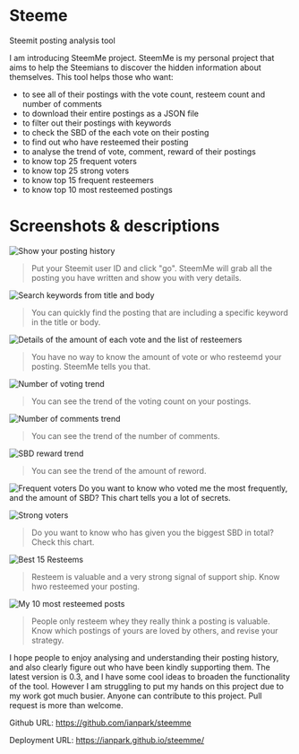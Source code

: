 # Steeme
Steemit posting analysis tool

I am introducing SteemMe project. SteemMe is my personal project that aims to help the Steemians to discover the hidden information about themselves. This tool helps those who want:
- to see all of their postings with the vote count, resteem count and number of comments
- to download their entire postings as a JSON file
- to filter out their postings with keywords
- to check the SBD of the each vote on their posting
- to find out who have resteemed their posting
- to analyse the trend of vote, comment, reward of their postings
- to know top 25 frequent voters
- to know top 25 strong voters
- to know top 15 frequent resteemers
- to know top 10 most resteemed postings

# Screenshots & descriptions

![Show your posting history](https://i.imgur.com/fHVQGdN.png)
>Put your Steemit user ID and click "go". SteemMe will grab all the posting you have written and show you with very details.

![Search keywords from title and body](https://i.imgur.com/15gTo8L.png)
>You can quickly find the posting that are including a specific keyword in the title or body.

![Details of the amount of each vote and the list of resteemers](https://i.imgur.com/ZvosYfW.png)
>You have no way to know the amount of vote or who resteemd your posting. SteemMe tells you that.

![Number of voting trend](https://i.imgur.com/puDBLaa.png)
>You can see the trend of the voting count on your postings.

![Number of comments trend](https://i.imgur.com/IDUjX6Z.png)
>You can see the trend of the number of comments.

![SBD reward trend](https://i.imgur.com/DA5aLVP.png)
>You can see the trend of the amount of reword. 

![Frequent voters](https://i.imgur.com/rmwSkr9.png)
Do you want to know who voted me the most frequently, and the amount of SBD? This chart tells you a lot of secrets.

![Strong voters](https://i.imgur.com/RoKBBpS.png)
>Do you want to know who has given you the biggest SBD in total? Check this chart.

![Best 15 Resteems](https://i.imgur.com/CkyiPWi.png)
>Resteem is valuable and a very strong signal of support ship. Know hwo resteemed your posting.

![My 10 most resteemed posts](https://i.imgur.com/IEAxwN9.png)
>People only resteem whey they really think a posting is valuable. Know which postings of yours are loved by others, and revise your strategy.

I hope people to enjoy analysing and understanding their posting history, and also clearly figure out who have been kindly supporting them. The latest version is 0.3, and I have some cool ideas to broaden the functionality of the tool. However I am struggling to put my hands on this project due to my work got much busier. Anyone can contribute to this project. Pull request is more than welcome.

Github URL:
https://github.com/ianpark/steemme

Deployment URL:
https://ianpark.github.io/steemme/
